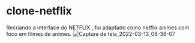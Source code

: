 # clone-netflix
Recriando a interface do NETFLIX ,
foi adaptado como netflix animes com foco em filmes de animes.
![Captura de tela_2022-03-13_08-36-07](https://user-images.githubusercontent.com/91354299/158070126-4ae4a5d2-1f9d-41e5-ac97-7e918e76bc4a.png)
